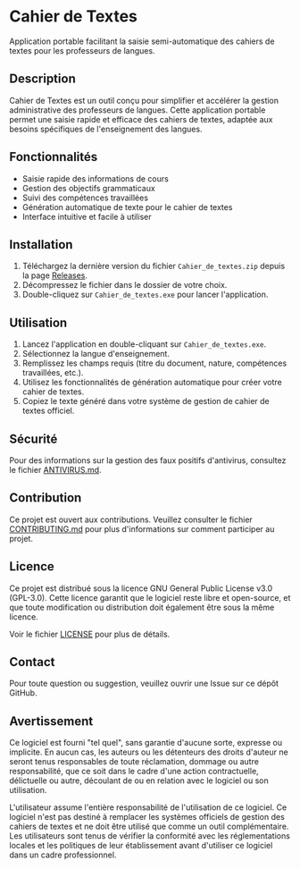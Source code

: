 # Cahier de Textes

Application portable facilitant la saisie semi-automatique des cahiers de textes pour les professeurs de langues.

## Description

Cahier de Textes est un outil conçu pour simplifier et accélérer la gestion administrative des professeurs de langues. Cette application portable permet une saisie rapide et efficace des cahiers de textes, adaptée aux besoins spécifiques de l'enseignement des langues.

## Fonctionnalités

- Saisie rapide des informations de cours
- Gestion des objectifs grammaticaux
- Suivi des compétences travaillées
- Génération automatique de texte pour le cahier de textes
- Interface intuitive et facile à utiliser

## Installation

1. Téléchargez la dernière version du fichier `Cahier_de_textes.zip` depuis la page [Releases](https://github.com/Pacontre/Cahier_de_textes/releases/tag/v12.00).
2. Décompressez le fichier dans le dossier de votre choix.
3. Double-cliquez sur `Cahier_de_textes.exe` pour lancer l'application.

## Utilisation

1. Lancez l'application en double-cliquant sur `Cahier_de_textes.exe`.
2. Sélectionnez la langue d'enseignement.
3. Remplissez les champs requis (titre du document, nature, compétences travaillées, etc.).
4. Utilisez les fonctionnalités de génération automatique pour créer votre cahier de textes.
5. Copiez le texte généré dans votre système de gestion de cahier de textes officiel.

## Sécurité

Pour des informations sur la gestion des faux positifs d'antivirus, consultez le fichier [ANTIVIRUS.md](https://github.com/Pacontre/Cahier_de_textes/blob/main/Antivirus.md).

## Contribution

Ce projet est ouvert aux contributions. Veuillez consulter le fichier [CONTRIBUTING.md](https://github.com/Pacontre/Cahier_de_textes/blob/main/Contributing.md) pour plus d'informations sur comment participer au projet.

## Licence

Ce projet est distribué sous la licence GNU General Public License v3.0 (GPL-3.0). Cette licence garantit que le logiciel reste libre et open-source, et que toute modification ou distribution doit également être sous la même licence.

Voir le fichier [LICENSE](LICENSE) pour plus de détails.

## Contact

Pour toute question ou suggestion, veuillez ouvrir une Issue sur ce dépôt GitHub.

## Avertissement

Ce logiciel est fourni "tel quel", sans garantie d'aucune sorte, expresse ou implicite. En aucun cas, les auteurs ou les détenteurs des droits d'auteur ne seront tenus responsables de toute réclamation, dommage ou autre responsabilité, que ce soit dans le cadre d'une action contractuelle, délictuelle ou autre, découlant de ou en relation avec le logiciel ou son utilisation.

L'utilisateur assume l'entière responsabilité de l'utilisation de ce logiciel. Ce logiciel n'est pas destiné à remplacer les systèmes officiels de gestion des cahiers de textes et ne doit être utilisé que comme un outil complémentaire. Les utilisateurs sont tenus de vérifier la conformité avec les réglementations locales et les politiques de leur établissement avant d'utiliser ce logiciel dans un cadre professionnel.
